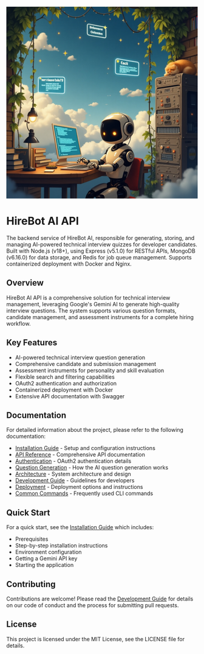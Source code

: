 ![HireBot AI API](./assets/project.jpeg)

# HireBot AI API

The backend service of HireBot AI, responsible for generating, storing, and managing AI-powered technical interview quizzes for developer candidates. Built with Node.js (v18+), using Express (v5.1.0) for RESTful APIs, MongoDB (v6.16.0) for data storage, and Redis for job queue management. Supports containerized deployment with Docker and Nginx.

## Overview

HireBot AI API is a comprehensive solution for technical interview management, leveraging Google's Gemini AI to generate high-quality interview questions. The system supports various question formats, candidate management, and assessment instruments for a complete hiring workflow.

## Key Features

- AI-powered technical interview question generation
- Comprehensive candidate and submission management
- Assessment instruments for personality and skill evaluation
- Flexible search and filtering capabilities
- OAuth2 authentication and authorization
- Containerized deployment with Docker
- Extensive API documentation with Swagger

## Documentation

For detailed information about the project, please refer to the following documentation:

- [Installation Guide](./docs/installation.md) - Setup and configuration instructions
- [API Reference](./docs/api-reference.md) - Comprehensive API documentation
- [Authentication](./docs/authentication.md) - OAuth2 authentication details
- [Question Generation](./docs/question-generation.md) - How the AI question generation works
- [Architecture](./docs/architecture.md) - System architecture and design
- [Development Guide](./docs/development.md) - Guidelines for developers
- [Deployment](./docs/deployment.md) - Deployment options and instructions
- [Common Commands](./docs/common-command.md) - Frequently used CLI commands

## Quick Start

For a quick start, see the [Installation Guide](./docs/installation.md) which includes:

- Prerequisites
- Step-by-step installation instructions
- Environment configuration
- Getting a Gemini API key
- Starting the application

## Contributing

Contributions are welcome! Please read the [Development Guide](./docs/development.md) for details on our code of conduct and the process for submitting pull requests.

## License

This project is licensed under the MIT License, see the LICENSE file for details.
